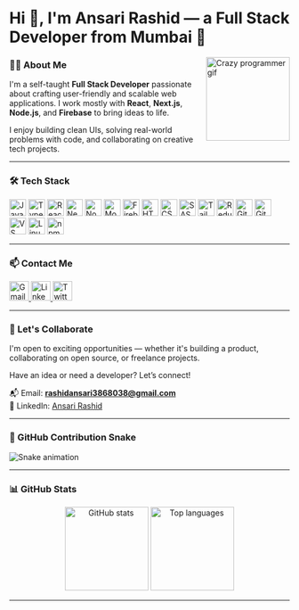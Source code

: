 <h1 align="left">Hi 👋, I'm Ansari Rashid — a Full Stack Developer from Mumbai 🌃</h1>

<img align="right" height="150" src="https://media.giphy.com/media/qgQUggAC3Pfv687qPC/giphy.gif" alt="Crazy programmer gif" />


### 👨‍💻 About Me

I'm a self-taught **Full Stack Developer** passionate about crafting user-friendly and scalable web applications. I work mostly with **React**, **Next.js**, **Node.js**, and **Firebase** to bring ideas to life.

I enjoy building clean UIs, solving real-world problems with code, and collaborating on creative tech projects.

---

### 🛠 Tech Stack

<div align="left">
  <img src="https://cdn.jsdelivr.net/gh/devicons/devicon/icons/javascript/javascript-original.svg" height="30" alt="JavaScript" />
  <img src="https://cdn.jsdelivr.net/gh/devicons/devicon/icons/typescript/typescript-original.svg" height="30" alt="TypeScript" />
  <img src="https://cdn.jsdelivr.net/gh/devicons/devicon/icons/react/react-original.svg" height="30" alt="React" />
  <img src="https://cdn.jsdelivr.net/gh/devicons/devicon/icons/nextjs/nextjs-original.svg" height="30" alt="Next.js" />
  <img src="https://cdn.jsdelivr.net/gh/devicons/devicon/icons/nodejs/nodejs-original.svg" height="30" alt="Node.js" />
  <img src="https://cdn.jsdelivr.net/gh/devicons/devicon/icons/mongodb/mongodb-original.svg" height="30" alt="MongoDB" />
  <img src="https://cdn.jsdelivr.net/gh/devicons/devicon/icons/firebase/firebase-plain.svg" height="30" alt="Firebase" />
  <img src="https://cdn.jsdelivr.net/gh/devicons/devicon/icons/html5/html5-original.svg" height="30" alt="HTML5" />
  <img src="https://cdn.jsdelivr.net/gh/devicons/devicon/icons/css3/css3-original.svg" height="30" alt="CSS3" />
  <img src="https://cdn.jsdelivr.net/gh/devicons/devicon/icons/sass/sass-original.svg" height="30" alt="SASS" />
  <img src="https://cdn.jsdelivr.net/gh/devicons/devicon/icons/tailwindcss/tailwindcss-original-wordmark.svg" height="30" alt="TailwindCSS" />
  <img src="https://cdn.jsdelivr.net/gh/devicons/devicon/icons/redux/redux-original.svg" height="30" alt="Redux" />
  <img src="https://cdn.jsdelivr.net/gh/devicons/devicon/icons/git/git-original.svg" height="30" alt="Git" />
  <img src="https://cdn.jsdelivr.net/gh/devicons/devicon/icons/github/github-original.svg" height="30" alt="GitHub" />
  <img src="https://cdn.jsdelivr.net/gh/devicons/devicon/icons/vscode/vscode-original.svg" height="30" alt="VS Code" />
  <img src="https://cdn.jsdelivr.net/gh/devicons/devicon/icons/linux/linux-original.svg" height="30" alt="Linux" />
  <img src="https://cdn.jsdelivr.net/gh/devicons/devicon/icons/npm/npm-original-wordmark.svg" height="30" alt="npm" />
</div>

---

### 📫 Contact Me

<div align="left">
  <a href="mailto:rashidansari3868038@gmail.com" target="_blank">
    <img src="https://img.shields.io/static/v1?message=Gmail&logo=gmail&label=&color=D14836&logoColor=white&labelColor=&style=for-the-badge" height="35" alt="Gmail" />
  </a>
  <a href="https://www.linkedin.com/in/ansarirashid089" target="_blank">
    <img src="https://img.shields.io/static/v1?message=LinkedIn&logo=linkedin&label=&color=0077B5&logoColor=white&labelColor=&style=for-the-badge" height="35" alt="LinkedIn" />
  </a>
  <a href="https://x.com/Rashid_DevFX" target="_blank">
    <img src="https://img.shields.io/static/v1?message=Twitter&logo=twitter&label=&color=1DA1F2&logoColor=white&labelColor=&style=for-the-badge" height="35" alt="Twitter/X" />
  </a>
</div>

---

### 🤝 Let's Collaborate

I'm open to exciting opportunities — whether it's building a product, collaborating on open source, or freelance projects.

Have an idea or need a developer? Let’s connect!

📬 Email: **rashidansari3868038@gmail.com**  
💼 LinkedIn: [Ansari Rashid](https://www.linkedin.com/in/ansarirashid089)

---

### 🐍 GitHub Contribution Snake

![Snake animation](https://raw.githubusercontent.com/YourUsername/YourUsername/output/snake.svg)

---

### 📊 GitHub Stats

<div align="center">
  <img src="https://github-readme-stats.vercel.app/api?username=Rashid004&hide_title=false&hide_rank=false&show_icons=true&include_all_commits=true&count_private=true&disable_animations=false&theme=dark&locale=en&hide_border=false" height="150" alt="GitHub stats" />
  <img src="https://github-readme-stats.vercel.app/api/top-langs?username=Rashid004&locale=en&hide_title=false&layout=compact&card_width=320&langs_count=5&theme=dracula&hide_border=false" height="150" alt="Top languages" />
</div>

---
